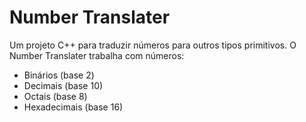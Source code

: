 # Number Translater

Um projeto C++ para traduzir números para outros tipos primitivos. O Number Translater trabalha com números:
- Binários (base 2)
- Decimais (base 10)
- Octais (base 8)
- Hexadecimais (base 16)